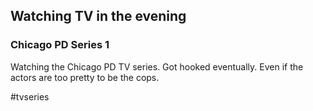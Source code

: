 ## Watching TV in the evening

### Chicago PD Series 1

Watching the Chicago PD TV series. Got hooked eventually. Even if the actors are too pretty to be the cops.


#tvseries